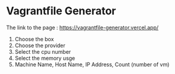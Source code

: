 #  Vagrantfile Generator

The link to the page : https://vagrantfile-generator.vercel.app/

1. Choose the box
2. Choose the provider
3. Select the cpu number
4. Select the memory usge
5. Machine Name, Host Name, IP Address, Count (number of vm)